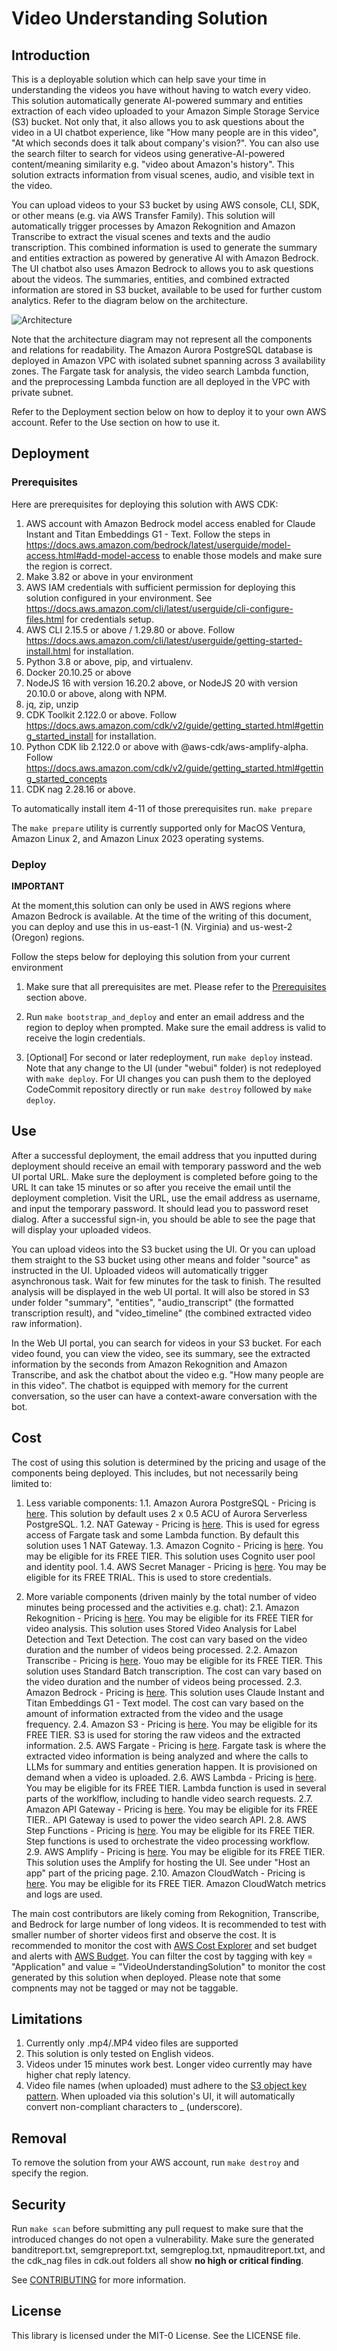 # Video Understanding Solution

## Introduction

This is a deployable solution which can help save your time in understanding the videos you have without having to watch every video. This solution automatically generate AI-powered summary and entities extraction of each video uploaded to your Amazon Simple Storage Service (S3) bucket. Not only that, it also allows you to ask questions about the video in a UI chatbot experience, like "How many people are in this video", "At which seconds does it talk about company's vision?". You can also use the search filter to search for videos using generative-AI-powered content/meaning similarity e.g. "video about Amazon's history". This solution extracts information from visual scenes, audio, and visible text in the video. 

You can upload videos to your S3 bucket by using AWS console, CLI, SDK, or other means (e.g. via AWS Transfer Family). This solution will automatically trigger processes by Amazon Rekognition and Amazon Transcribe to extract the visual scenes and texts and the audio transcription. This combined information is used to generate the summary and entities extraction as powered by generative AI with Amazon Bedrock. The UI chatbot also uses Amazon Bedrock to allows you to ask questions about the videos. The summaries, entities, and combined extracted information are stored in S3 bucket, available to be used for further custom analytics. Refer to the diagram below on the architecture.

![Architecture](./assets/architecture.jpg)

Note that the architecture diagram may not represent all the components and relations for readability. The Amazon Aurora PostgreSQL database is deployed in Amazon VPC with isolated subnet spanning across 3 availability zones. The Fargate task for analysis, the video search Lambda function, and the preprocessing Lambda function are all deployed in the VPC with private subnet.

Refer to the Deployment section below on how to deploy it to your own AWS account. Refer to the Use section on how to use it.

## Deployment

### Prerequisites

Here are prerequisites for deploying this solution with AWS CDK:

1. AWS account with Amazon Bedrock model access enabled for Claude Instant and Titan Embeddings G1 - Text. Follow the steps in https://docs.aws.amazon.com/bedrock/latest/userguide/model-access.html#add-model-access to enable those models and make sure the region is correct.
2. Make 3.82 or above in your environment
3. AWS IAM credentials with sufficient permission for deploying this solution configured in your environment. See https://docs.aws.amazon.com/cli/latest/userguide/cli-configure-files.html for credentials setup.
4. AWS CLI 2.15.5 or above / 1.29.80 or above. Follow https://docs.aws.amazon.com/cli/latest/userguide/getting-started-install.html for installation.
5. Python 3.8 or above, pip, and virtualenv.
6. Docker 20.10.25 or above
7. NodeJS 16 with version 16.20.2 above, or NodeJS 20 with version 20.10.0 or above, along with NPM.
8. jq, zip, unzip
9. CDK Toolkit 2.122.0 or above. Follow https://docs.aws.amazon.com/cdk/v2/guide/getting_started.html#getting_started_install for installation.
10. Python CDK lib 2.122.0 or above with @aws-cdk/aws-amplify-alpha. Follow https://docs.aws.amazon.com/cdk/v2/guide/getting_started.html#getting_started_concepts
11. CDK nag 2.28.16 or above.

To automatically install item 4-11 of those prerequisites run. `make prepare`

The `make prepare` utility is currently supported only for MacOS Ventura, Amazon Linux 2, and Amazon Linux 2023 operating systems.

### Deploy

**IMPORTANT**

At the moment,this solution can only be used in AWS regions where Amazon Bedrock is available.
At the time of the writing of this document, you can deploy and use this in us-east-1 (N. Virginia) and us-west-2 (Oregon) regions.

Follow the steps below for deploying this solution from your current environment

1. Make sure that all prerequisites are met. Please refer to the [Prerequisites](#prerequisites) section above.

2. Run `make bootstrap_and_deploy` and enter an email address and the region to deploy when prompted. Make sure the email address is valid to receive the login credentials.

3. [Optional] For second or later redeployment, run `make deploy` instead. Note that any change to the UI (under "webui" folder) is not redeployed with `make deploy`. For UI changes you can push them to the deployed CodeCommit repository directly or run `make destroy` followed by `make deploy`.


## Use

After a successful deployment, the email address that you inputted during deployment should receive an email with temporary password and the web UI portal URL. Make sure the deployment is completed before going to the URL It can take 15 minutes or so after you receive the email until the deployment completion. Visit the URL, use the email address as username, and input the temporary password. It should lead you to password reset dialog. After a successful sign-in, you should be able to see the page that will display your uploaded videos.

You can upload videos into the S3 bucket using the UI. Or you can upload them straight to the S3 bucket using other means and folder "source" as instructed in the UI. Uploaded videos will automatically trigger asynchronous task. Wait for few minutes for the task to finish. The resulted analysis will be displayed in the web UI portal. It will also be stored in S3 under folder "summary", "entities", "audio_transcript" (the formatted transcription result), and "video_timeline" (the combined extracted video raw information).
 
In the Web UI portal, you can search for videos in your S3 bucket. For each video found, you can view the video, see its summary, see the extracted information by the seconds from Amazon Rekognition and Amazon Transcribe, and ask the chatbot about the video e.g. "How many people are in this video". The chatbot is equipped with memory for the current conversation, so the user can have a context-aware conversation with the bot.

## Cost
The cost of using this solution is determined by the pricing and usage of the components being deployed. This includes, but not necessarily being limited to:

1. Less variable components:
    1.1. Amazon Aurora PostgreSQL - Pricing is [here](https://aws.amazon.com/rds/aurora/pricing/). This solution by default uses 2 x 0.5 ACU of Aurora Serverless PostgreSQL.
    1.2. NAT Gateway - Pricing is [here](https://aws.amazon.com/vpc/pricing/). This is used for egress access of Fargate task and some Lambda function. By default this solution uses 1 NAT Gateway.
    1.3. Amazon Cognito - Pricing is [here](https://aws.amazon.com/cognito/pricing/). You may be eligible for its FREE TIER. This solution uses Cognito user pool and identity pool.
    1.4. AWS Secret Manager - Pricing is [here](https://aws.amazon.com/secrets-manager/pricing/). You may be eligible for its FREE TRIAL. This is used to store credentials.

2. More variable components (driven mainly by the total number of video minutes being processed and the activities e.g. chat):
    2.1. Amazon Rekognition - Pricing is [here](https://aws.amazon.com/rekognition/pricing/). You may be eligible for its FREE TIER for video analysis. This solution uses Stored Video Analysis for Label Detection and Text Detection. The cost can vary based on the video duration and the number of videos being processed.
    2.2. Amazon Transcribe - Pricing is [here](https://aws.amazon.com/transcribe/pricing/). Youo may be eligible for its FREE TIER. This solution uses Standard Batch transcription. The cost can vary based on the video duration and the number of videos being processed.
    2.3. Amazon Bedrock - Pricing is [here](https://aws.amazon.com/bedrock/pricing/). This solution uses Claude Instant and Titan Embeddings G1 - Text model. The cost can vary based on the amount of information extracted from the video and the usage frequency.
    2.4. Amazon S3 - Pricing is [here](https://aws.amazon.com/s3/pricing/). You may be eligible for its FREE TIER. S3 is used for storing the raw videos and the extracted information.
    2.5. AWS Fargate - Pricing is [here](https://aws.amazon.com/fargate/pricing/). Fargate task is where the extracted video information is being analyzed and where the calls to LLMs for summary and entities generation happen. It is provisioned on demand when a video is uploaded.
    2.6. AWS Lambda - Pricing is [here](https://aws.amazon.com/lambda/pricing/). You may be eligible for its FREE TIER. Lambda function is used in several parts of the worklflow, including to handle video search requests.
    2.7. Amazon API Gateway - Pricing is [here](https://aws.amazon.com/api-gateway/pricing/). You may be eligible for its FREE TIER.. API Gateway is used to power the video search API.
    2.8. AWS Step Functions - Pricing is [here](https://aws.amazon.com/step-functions/pricing/). You may be eligible for its FREE TIER. Step functions is used to orchestrate the video processing workflow.
    2.9. AWS Amplify - Pricing is [here](https://aws.amazon.com/amplify/pricing/). You may be eligible for its FREE TIER. This solution uses the Amplify for hosting the UI. See under "Host an app" part of the pricing page.
    2.10. Amazon CloudWatch - Pricing is [here](https://aws.amazon.com/cloudwatch/pricing/). You may be eligible for its FREE TIER. Amazon CloudWatch metrics and logs are used.
   
The main cost contributors are likely coming from Rekognition, Transcribe, and Bedrock for large number of long videos. It is recommended to test with smaller number of shorter videos first and observe the cost. It is recommended to monitor the cost with [AWS Cost Explorer](https://aws.amazon.com/aws-cost-management/aws-cost-explorer/) and set budget and alerts with [AWS Budget](https://aws.amazon.com/aws-cost-management/aws-budgets/). You can filter the cost by tagging with key = "Application" and value = "VideoUnderstandingSolution" to monitor the cost generated by this solution when deployed. Please note that some compnents may not be tagged or may not be taggable.


## Limitations

1. Currently only .mp4/.MP4 video files are supported
2. This solution is only tested on English videos.
3. Videos under 15 minutes work best. Longer video currently may have higher chat reply latency.
4. Video file names (when uploaded) must adhere to the [S3 object key pattern](https://docs.aws.amazon.com/AmazonS3/latest/userguide/object-keys.html). When uploaded via this solution's UI, it will automatically convert non-compliant characters to _ (underscore).

## Removal
To remove the solution from your AWS account, run `make destroy` and specify the region.

## Security

Run `make scan` before submitting any pull request to make sure that the introduced changes do not open a vulnerability. Make sure the generated banditreport.txt, semgrepreport.txt, semgreplog.txt, npmauditreport.txt, and the cdk_nag files in cdk.out folders all show **no high or critical finding**.

See [CONTRIBUTING](CONTRIBUTING.md#security-issue-notifications) for more information.

## License

This library is licensed under the MIT-0 License. See the LICENSE file.